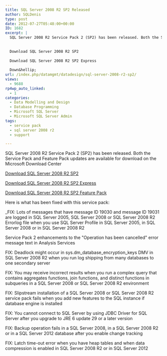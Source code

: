 ```yaml
---
title: SQL Server 2008 R2 SP2 Released
author: SQLDenis
type: post
date: 2012-07-27T05:48:00+00:00
ID: 1682
excerpt: |
  SQL Server 2008 R2 Service Pack 2 (SP2) has been released. Both the Service Pack and Feature Pack updates are available for download on the Microsoft Download Center
  
  
  Download SQL Server 2008 R2 SP2
  
  Download SQL Server 2008 R2 SP2 Express
  
  Down&hellip;
url: /index.php/datamgmt/datadesign/sql-server-2008-r2-sp2/
views:
  - 9688
rp4wp_auto_linked:
  - 1
categories:
  - Data Modelling and Design
  - Database Programming
  - Microsoft SQL Server
  - Microsoft SQL Server Admin
tags:
  - service pack
  - sql server 2008 r2
  - support

---
```

SQL Server 2008 R2 Service Pack 2 (SP2) has been released. Both the Service Pack and Feature Pack updates are available for download on the Microsoft Download Center

[Download SQL Server 2008 R2 SP2][1]

[Download SQL Server 2008 R2 SP2 Express][2]

[Download SQL Server 2008 R2 SP2 Feature Pack][3]

Here is what has been fixed with this service pack:

_FIX: Lots of messages that have message ID 19030 and message ID 19031 are logged in SQL Server 2005, SQL Server 2008 or SQL Server 2008 R2 Errorlog file when you use SQL Server Profile in SQL Server 2005, in SQL Server 2008 or in SQL Server 2008 R2</p> 

Service Pack 2 enhancements to the "Operation has been cancelled" error message text in Analysis Services

FIX: Deadlock might occur in sys.dm\_database\_encryption_keys DMV in SQL Server 2008 R2 when you run log shipping from many databases to one secondary server

FIX: You may receive incorrect results when you run a complex query that contains aggregates functions, join functions, and distinct functions in subqueries in a SQL Server 2008 or SQL Server 2008 R2 environment

FIX: Slipstream installation of a SQL Server 2008 or SQL Server 2008 R2 service pack fails when you add new features to the SQL instance if database engine is installed

FIX: You cannot connect to SQL Server by using JDBC Driver for SQL Server after you upgrade to JRE 6 update 29 or a later version

FIX: Backup operation fails in a SQL Server 2008, in a SQL Server 2008 R2 or in a SQL Server 2012 database after you enable change tracking

FIX: Latch time-out error when you have heap tables and when data compression is enabled in SQL Server 2008 R2 or in SQL Server 2012</em>

 [1]: http://www.microsoft.com/en-us/download/details.aspx?id=30437
 [2]: http://www.microsoft.com/en-us/download/details.aspx?id=30438
 [3]: http://www.microsoft.com/en-us/download/details.aspx?id=30440